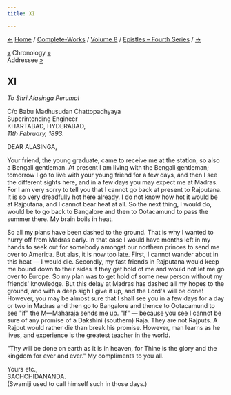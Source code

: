 ```yaml
---
title: XI

---
```

<div>

[←](010_haripada.htm) [Home](../../../index.htm) /
[Complete-Works](../../complete_works.htm) / [Volume
8](../volume_8_contents.htm) / [Epistles – Fourth
Series](epistles_fourth_series_contents.htm)
/ [→](012_diwanji_saheb.htm)

  

[«](010_haripada.htm) Chronology
[»](../../unpublished/i_your_highness.htm)  
Addressee [»](../../volume_5/epistles_first_series/003_alasinga.htm)

## XI

*To Shri Alasinga Perumal*

C/o Babu Madhusudan Chattopadhyaya  
Superintending Engineer  
KHARTABAD, HYDERABAD,  
*11th February, 1893*.

DEAR ALASINGA,

Your friend, the young graduate, came to receive me at the station, so
also a Bengali gentleman. At present I am living with the Bengali
gentleman; tomorrow I go to live with your young friend for a few days,
and then I see the different sights here, and in a few days you may
expect me at Madras. For I am very sorry to tell you that I cannot go
back at present to Rajputana. It is so very dreadfully hot here already.
I do not know how hot it would be at Rajputana, and I cannot bear heat
at all. So the next thing, I would do, would be to go back to Bangalore
and then to Ootacamund to pass the summer there. My brain boils in heat.

So all my plans have been dashed to the ground. That is why I wanted to
hurry off from Madras early. In that case I would have months left in my
hands to seek out for somebody amongst our northern princes to send me
over to America. But alas, it is now too late. First, I cannot wander
about in this heat — I would die. Secondly, my fast friends in Rajputana
would keep me bound down to their sides if they get hold of me and would
not let me go over to Europe. So my plan was to get hold of some new
person without my friends' knowledge. But this delay at Madras has
dashed all my hopes to the ground, and with a deep sigh I give it up,
and the Lord's will be done! However, you may be almost sure that I
shall see you in a few days for a day or two in Madras and then go to
Bangalore and thence to Ootacamund to see "if" the M—Maharaja sends me
up. "If" — because you see I cannot be sure of any promise of a Dakshini
(southern) Raja. They are not Rajputs. A Rajput would rather die than
break his promise. However, man learns as he lives, and experience is
the greatest teacher in the world.

"Thy will be done on earth as it is in heaven, for Thine is the glory
and the kingdom for ever and ever." My compliments to you all.

Yours etc.,  
SACHCHIDANANDA.  
(Swamiji used to call himself such in those days.)

</div>
